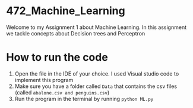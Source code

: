 # 472_Machine_Learning
Welcome to my Assignment 1 about Machine Learning.
In this assignment we tackle concepts about Decision trees and Perceptron

# How to run the code
1. Open the file in the IDE of your choice. I used Visual studio code to implement this program
2. Make sure you have a folder called ```Data``` that contains the csv files (called ```abalone.csv and penguins.csv```)
2. Run the program in the terminal by running `python ML.py`
